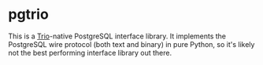 # pgtrio

This is a [Trio][1]-native PostgreSQL interface library. It implements
the PostgreSQL wire protocol (both text and binary) in pure Python, so
it's likely not the best performing interface library out there.

[1]: https://github.com/python-trio/trio

